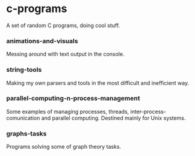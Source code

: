 # c-programs
A set of random C programs, doing cool stuff.

### animations-and-visuals
Messing around with text output in the console.

### string-tools
Making my own parsers and tools in the most difficult and inefficient way.

### parallel-computing-n-process-management
Some examples of managing processes, threads, inter-process-comunication and parallel computing.
Destined mainly for Unix systems.

### graphs-tasks
Programs solving some of graph theory tasks.
